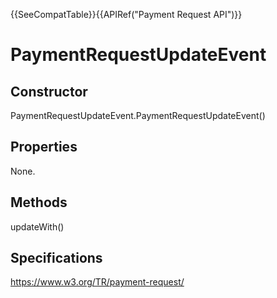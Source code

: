 {{SeeCompatTable}}{{APIRef("Payment Request API")}}

# PaymentRequestUpdateEvent

## Constructor

PaymentRequestUpdateEvent.PaymentRequestUpdateEvent()

## Properties

None.

## Methods

<dl>
  <dt>updateWith()</dt>
  <dd><dd>
</dl>

## Specifications

<https://www.w3.org/TR/payment-request/>